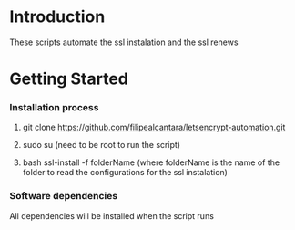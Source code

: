 # Introduction
These scripts automate the ssl instalation and the ssl renews

# Getting Started
###	Installation process

1. git clone https://github.com/filipealcantara/letsencrypt-automation.git

2. sudo su (need to be root to run the script)

3. bash ssl-install -f folderName (where folderName is the name of the folder to read the configurations for the ssl instalation)

###	Software dependencies
All dependencies will be installed when the script runs
